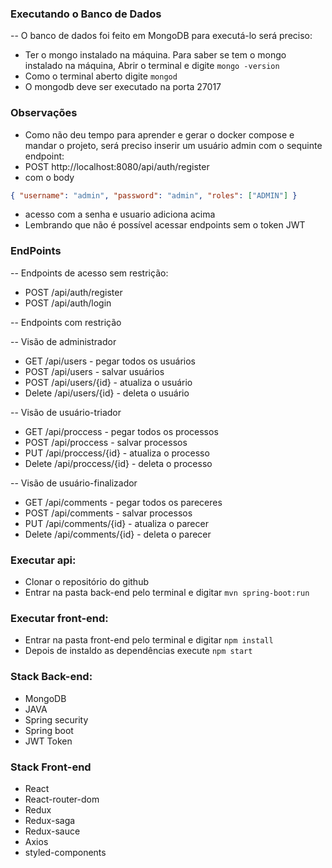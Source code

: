 ### Executando o Banco de Dados

-- O banco de dados foi feito em MongoDB para executá-lo será preciso:

- Ter o mongo instalado na máquina. Para saber se tem o mongo instalado na máquina, Abrir o terminal e digite `mongo -version`
- Como o terminal aberto digite `mongod`
- O mongodb deve ser executado na porta 27017

### Observações

- Como não deu tempo para aprender e gerar o docker compose e mandar o projeto, será preciso inserir um usuário admin com o sequinte endpoint:
- POST http://localhost:8080/api/auth/register
- com o body

```json
{ "username": "admin", "password": "admin", "roles": ["ADMIN"] }
```

- acesso com a senha e usuario adiciona acima
- Lembrando que não é possível acessar endpoints sem o token JWT

### EndPoints

-- Endpoints de acesso sem restrição:

- POST /api/auth/register
- POST /api/auth/login

-- Endpoints com restrição

-- Visão de administrador

- GET /api/users - pegar todos os usuários
- POST /api/users - salvar usuários
- POST /api/users/{id} - atualiza o usuário
- Delete /api/users/{id} - deleta o usuário

-- Visão de usuário-triador

- GET /api/proccess - pegar todos os processos
- POST /api/proccess - salvar processos
- PUT /api/proccess/{id} - atualiza o processo
- Delete /api/proccess/{id} - deleta o processo

-- Visão de usuário-finalizador

- GET /api/comments - pegar todos os pareceres
- POST /api/comments - salvar processos
- PUT /api/comments/{id} - atualiza o parecer
- Delete /api/comments/{id} - deleta o parecer

### Executar api:

- Clonar o repositório do github
- Entrar na pasta back-end pelo terminal e digitar `mvn spring-boot:run`

### Executar front-end:

- Entrar na pasta front-end pelo terminal e digitar `npm install`
- Depois de instaldo as dependências execute `npm start`

### Stack Back-end:

- MongoDB
- JAVA
- Spring security
- Spring boot
- JWT Token

### Stack Front-end

- React
- React-router-dom
- Redux
- Redux-saga
- Redux-sauce
- Axios
- styled-components
